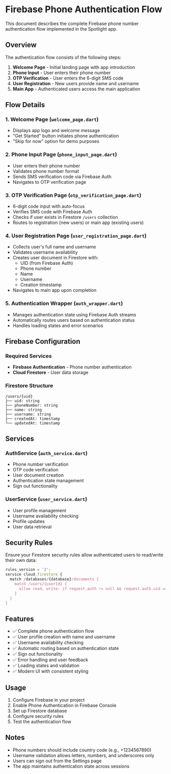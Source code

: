 # Firebase Phone Authentication Flow

This document describes the complete Firebase phone number authentication flow implemented in the Spotlight app.

## Overview

The authentication flow consists of the following steps:

1. **Welcome Page** - Initial landing page with app introduction
2. **Phone Input** - User enters their phone number
3. **OTP Verification** - User enters the 6-digit SMS code
4. **User Registration** - New users provide name and username
5. **Main App** - Authenticated users access the main application

## Flow Details

### 1. Welcome Page (`welcome_page.dart`)
- Displays app logo and welcome message
- "Get Started" button initiates phone authentication
- "Skip for now" option for demo purposes

### 2. Phone Input Page (`phone_input_page.dart`)
- User enters their phone number
- Validates phone number format
- Sends SMS verification code via Firebase Auth
- Navigates to OTP verification page

### 3. OTP Verification Page (`otp_verification_page.dart`)
- 6-digit code input with auto-focus
- Verifies SMS code with Firebase Auth
- Checks if user exists in Firestore `/users` collection
- Routes to registration (new users) or main app (existing users)

### 4. User Registration Page (`user_registration_page.dart`)
- Collects user's full name and username
- Validates username availability
- Creates user document in Firestore with:
  - UID (from Firebase Auth)
  - Phone number
  - Name
  - Username
  - Creation timestamp
- Navigates to main app upon completion

### 5. Authentication Wrapper (`auth_wrapper.dart`)
- Manages authentication state using Firebase Auth streams
- Automatically routes users based on authentication status
- Handles loading states and error scenarios

## Firebase Configuration

### Required Services
- **Firebase Authentication** - Phone number authentication
- **Cloud Firestore** - User data storage

### Firestore Structure
```
/users/{uid}
├── uid: string
├── phoneNumber: string
├── name: string
├── username: string
├── createdAt: timestamp
└── updatedAt: timestamp
```

## Services

### AuthService (`auth_service.dart`)
- Phone number verification
- OTP code verification
- User document creation
- Authentication state management
- Sign out functionality

### UserService (`user_service.dart`)
- User profile management
- Username availability checking
- Profile updates
- User data retrieval

## Security Rules

Ensure your Firestore security rules allow authenticated users to read/write their own data:

```javascript
rules_version = '2';
service cloud.firestore {
  match /databases/{database}/documents {
    match /users/{userId} {
      allow read, write: if request.auth != null && request.auth.uid == userId;
    }
  }
}
```

## Features

- ✅ Complete phone authentication flow
- ✅ User profile creation with name and username
- ✅ Username availability checking
- ✅ Automatic routing based on authentication state
- ✅ Sign out functionality
- ✅ Error handling and user feedback
- ✅ Loading states and validation
- ✅ Modern UI with consistent styling

## Usage

1. Configure Firebase in your project
2. Enable Phone Authentication in Firebase Console
3. Set up Firestore database
4. Configure security rules
5. Test the authentication flow

## Notes

- Phone numbers should include country code (e.g., +1234567890)
- Username validation allows letters, numbers, and underscores only
- Users can sign out from the Settings page
- The app maintains authentication state across sessions 